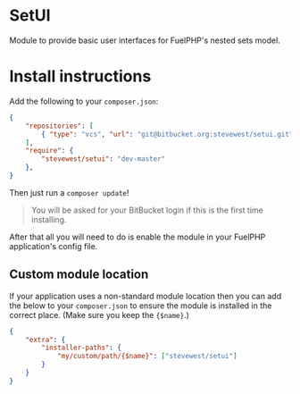 # SetUI

Module to provide basic user interfaces for FuelPHP's nested sets model.

# Install instructions

Add the following to your `composer.json`:

```json
{
    "repositories": [
        { "type": "vcs", "url": "git@bitbucket.org:stevewest/setui.git" }
    ],
    "require": {
        "stevewest/setui": "dev-master"
    },
}
```

Then just run a `composer update`! 
> You will be asked for your BitBucket login if this is the first time installing.

After that all you will need to do is enable the module in your FuelPHP application's config file.

## Custom module location

If your application uses a non-standard module location then you can add the below
to your `composer.json` to ensure the module is installed in the correct place.
(Make sure you keep the `{$name}`.)

```json
{
    "extra": {
        "installer-paths": {
            "my/custom/path/{$name}": ["stevewest/setui"]
        }
    }
}
```
